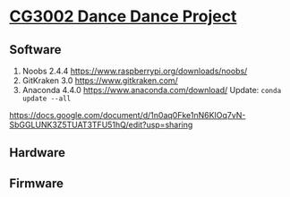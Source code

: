 # [CG3002 Dance Dance Project](Docs/Handouts/CG3002-dance.pdf "CG3002 Embedded System Design Project")  

## Software

1. Noobs 2.4.4 https://www.raspberrypi.org/downloads/noobs/
2. GitKraken 3.0 https://www.gitkraken.com/
3. Anaconda 4.4.0 https://www.anaconda.com/download/ Update: `conda update --all`

https://docs.google.com/document/d/1n0aq0Fke1nN6KIOq7vN-SbGGLUNK3Z5TUAT3TFU51hQ/edit?usp=sharing

## Hardware

## Firmware
